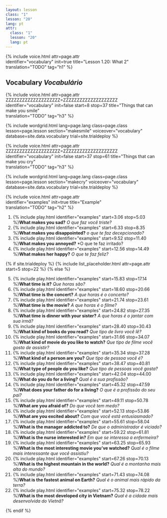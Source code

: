 ```yaml
---
layout: lesson
class: "1"
lesson: "20"
lang: pt
attr:
  class: "1"
  lesson: "20"
  lang: pt
---
```



{%  include voice.html attr=page.attr  
	identifier="vocabulary"  init=true
	title="Lesson 1.20: What 2"        
	translation="TODO"
    tag="h1" %}

## Vocabulary   *Vocabulário*

{%  include voice.html attr=page.attr    ZZZZZZZZZZZZZZZZZZZZ=ZZZZZZZZZZZZZZZZZZZZ
	identifier="vocabulary"  init=false start=8 stop=37
	title="Things that can make you smile"        
	translation="TODO"
    tag="h3" %}


{% include wordgrid.html lang=page.lang	
		class=page.class 
		lesson=page.lesson 
		section="makesmile"
		voiceover="vocabulary"
		database=site.data.vocabulary 
		trial=site.trialdeploy %}
		
{%  include voice.html attr=page.attr    ZZZZZZZZZZZZZZZZZZZZ=ZZZZZZZZZZZZZZZZZZZZ
	identifier="vocabulary"  init=false start=37 stop=61
	title="Things that can make you cry"        
	translation="TODO"
    tag="h3" %}

{% include wordgrid.html lang=page.lang
		class=page.class 
		lesson=page.lesson 
		section="makecry"
		voiceover="vocabulary"
		database=site.data.vocabulary 
		trial=site.trialdeploy %}

{%  include voice.html attr=page.attr  
	identifier="examples"  init=true
	title="Example"        
	translation="TODO"
    tag="h2" %}

1. {% include play.html identifier="examples" start=3.06 stop=5.03 %}**What makes you sad?** *O que faz você triste?*
2. {% include play.html identifier="examples" start=6.33 stop=8.35 %}**What makes you disappointed?** *o que te faz decepcionado?*
3. {% include play.html identifier="examples" start=9.52 stop=11.40 %}**What makes you annoyed?** *O que te faz irritado?
4. {% include play.html identifier="examples" start=12.56 stop=14.49 %}**What makes her happy?** *O que te faz feliz?*

{% if site.trialdeploy %}
	{% include list_placeholder.html  attr=page.attr     start=5 stop=22 %}
	{% else %}

5. {% include play.html identifier="examples" start=15.83 stop=17.14 %}**What time is it?** *Que horas são?*
6. {% include play.html identifier="examples" start=18.60 stop=20.66 %}**What time is the concert?** *A que horas é o concerto?*
7. {% include play.html identifier="examples" start=21.74 stop=23.61 %}**What time is the movie?** *A que horas é o filme?*
8. {% include play.html identifier="examples" start=24.82 stop=27.35 %}**What time is dinner with your sister?** *A que horas é o jantar com sua irmã?*
9. {% include play.html identifier="examples" start=28.40 stop=30.43 %}**What kind of books do you read?** *Que tipo de livro você lê?*
10. {% include play.html identifier="examples" start=31.66 stop=34.07 %}**What kind of movie do you like to watch?** *Que tipo de filme você gosta de assistir?*
11. {% include play.html identifier="examples" start=35.34 stop=37.28 %}**What kind of a person are you?** *Que tipo de pessoa você é?*
12. {% include play.html identifier="examples" start=38.47 stop=40.81 %}**What type of people do you like?** *Que tipo de pessoas você gosta?*
13. {% include play.html identifier="examples" start=42.04 stop=44.00 %}**What do you do for a living?** *Qual é a sua profissão?*
14. {% include play.html identifier="examples" start=45.32 stop=47.59 %}**What does your father do for a living?** *O que é a profissão do seu pai?*
15. {% include play.html identifier="examples" start=49.11 stop=50.78 %}**What are you afraid of?** *Do que você tem medo?*
16. {% include play.html identifier="examples" start=52.13 stop=53.86 %}**What are you excited about?** *Com que você está entusiasmado?*
17. {% include play.html identifier="examples" start=55.61 stop=58.04 %}**What is the manager addicted to?** *De que o administrador é viciado?*
18. {% include play.html identifier="examples" start=59.22 stop=61.81 %}**What is the nurse interested in?** *Em que se interessa a enfermeira?*
19. {% include play.html identifier="examples" start=63.25 stop=65.93 %}**What is the most interesting movie you’ve watched?** *Qual é o filme mais interessante que você assistiu?*
20. {% include play.html identifier="examples" start=67.26 stop=70.13 %}**What is the highest mountain in the world?** *Qual é a montanha mais alta do mundo?*
21. {% include play.html identifier="examples" start=71.43 stop=74.08 %}**What is the fastest animal on Earth?** *Qual é o animal mais rápido da terra?*
22. {% include play.html identifier="examples" start=75.32 stop=78.22 %}**What is the most developed city in Vietnam?** *Qual é a cidade mais desenvolvida do Vietnã?*

{% endif %}


